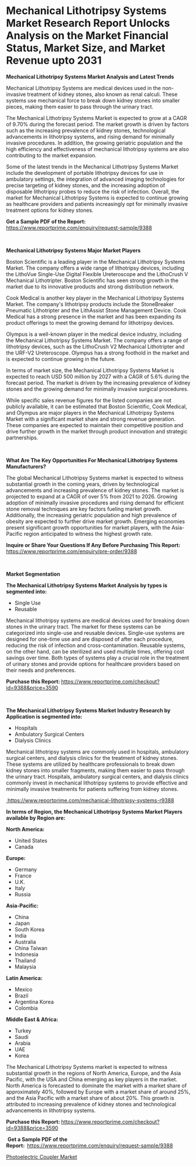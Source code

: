 <p><h1>Mechanical Lithotripsy Systems Market Research Report Unlocks Analysis on the Market Financial Status, Market Size, and Market Revenue upto 2031</h1></p><p><strong>Mechanical Lithotripsy Systems Market Analysis and Latest Trends</strong></p>
<p><p>Mechanical Lithotripsy Systems are medical devices used in the non-invasive treatment of kidney stones, also known as renal calculi. These systems use mechanical force to break down kidney stones into smaller pieces, making them easier to pass through the urinary tract.</p><p>The Mechanical Lithotripsy Systems Market is expected to grow at a CAGR of 9.70% during the forecast period. The market growth is driven by factors such as the increasing prevalence of kidney stones, technological advancements in lithotripsy systems, and rising demand for minimally invasive procedures. In addition, the growing geriatric population and the high efficiency and effectiveness of mechanical lithotripsy systems are also contributing to the market expansion.</p><p>Some of the latest trends in the Mechanical Lithotripsy Systems Market include the development of portable lithotripsy devices for use in ambulatory settings, the integration of advanced imaging technologies for precise targeting of kidney stones, and the increasing adoption of disposable lithotripsy probes to reduce the risk of infection. Overall, the market for Mechanical Lithotripsy Systems is expected to continue growing as healthcare providers and patients increasingly opt for minimally invasive treatment options for kidney stones.</p></p>
<p><strong>Get a Sample PDF of the Report:&nbsp;</strong> <a href="https://www.reportprime.com/enquiry/request-sample/9388">https://www.reportprime.com/enquiry/request-sample/9388</a></p>
<p>&nbsp;</p>
<p><strong>Mechanical Lithotripsy Systems Major Market Players</strong></p>
<p><p>Boston Scientific is a leading player in the Mechanical Lithotripsy Systems Market. The company offers a wide range of lithotripsy devices, including the LithoVue Single-Use Digital Flexible Ureteroscope and the LithoCrush V Mechanical Lithotripter. Boston Scientific has seen strong growth in the market due to its innovative products and strong distribution network.</p><p>Cook Medical is another key player in the Mechanical Lithotripsy Systems Market. The company's lithotripsy products include the StoneBreaker Pneumatic Lithotripter and the LithAssist Stone Management Device. Cook Medical has a strong presence in the market and has been expanding its product offerings to meet the growing demand for lithotripsy devices.</p><p>Olympus is a well-known player in the medical device industry, including the Mechanical Lithotripsy Systems Market. The company offers a range of lithotripsy devices, such as the LithoCrush V2 Mechanical Lithotripter and the URF-V2 Ureteroscope. Olympus has a strong foothold in the market and is expected to continue growing in the future.</p><p>In terms of market size, the Mechanical Lithotripsy Systems Market is expected to reach USD 500 million by 2027 with a CAGR of 5.6% during the forecast period. The market is driven by the increasing prevalence of kidney stones and the growing demand for minimally invasive surgical procedures.</p><p>While specific sales revenue figures for the listed companies are not publicly available, it can be estimated that Boston Scientific, Cook Medical, and Olympus are major players in the Mechanical Lithotripsy Systems Market with a significant market share and strong revenue generation. These companies are expected to maintain their competitive position and drive further growth in the market through product innovation and strategic partnerships.</p></p>
<p>&nbsp;</p>
<p><strong>What Are The Key Opportunities For Mechanical Lithotripsy Systems Manufacturers?</strong></p>
<p><p>The global Mechanical Lithotripsy Systems market is expected to witness substantial growth in the coming years, driven by technological advancements and increasing prevalence of kidney stones. The market is projected to expand at a CAGR of over 5% from 2021 to 2026. Growing adoption of minimally invasive procedures and rising demand for efficient stone removal techniques are key factors fueling market growth. Additionally, the increasing geriatric population and high prevalence of obesity are expected to further drive market growth. Emerging economies present significant growth opportunities for market players, with the Asia-Pacific region anticipated to witness the highest growth rate.</p></p>
<p><strong>Inquire or Share Your Questions If Any Before Purchasing This Report:</strong> <a href="https://www.reportprime.com/enquiry/pre-order/9388">https://www.reportprime.com/enquiry/pre-order/9388</a></p>
<p>&nbsp;</p>
<p><strong>Market Segmentation</strong></p>
<p><strong>The Mechanical Lithotripsy Systems Market Analysis by types is segmented into:</strong></p>
<p><ul><li>Single Use</li><li>Reusable</li></ul></p>
<p><p>Mechanical lithotripsy systems are medical devices used for breaking down stones in the urinary tract. The market for these systems can be categorized into single-use and reusable devices. Single-use systems are designed for one-time use and are disposed of after each procedure, reducing the risk of infection and cross-contamination. Reusable systems, on the other hand, can be sterilized and used multiple times, offering cost savings over time. Both types of systems play a crucial role in the treatment of urinary stones and provide options for healthcare providers based on their needs and preferences.</p></p>
<p><strong>Purchase this Report:&nbsp;</strong><a href="https://www.reportprime.com/checkout?id=9388&price=3590">https://www.reportprime.com/checkout?id=9388&price=3590</a></p>
<p>&nbsp;</p>
<p><strong>The Mechanical Lithotripsy Systems Market Industry Research by Application is segmented into:</strong></p>
<p><ul><li>Hospitals</li><li>Ambulatory Surgical Centers</li><li>Dialysis Clinics</li></ul></p>
<p><p>Mechanical lithotripsy systems are commonly used in hospitals, ambulatory surgical centers, and dialysis clinics for the treatment of kidney stones. These systems are utilized by healthcare professionals to break down kidney stones into smaller fragments, making them easier to pass through the urinary tract. Hospitals, ambulatory surgical centers, and dialysis clinics commonly invest in mechanical lithotripsy systems to provide effective and minimally invasive treatments for patients suffering from kidney stones.</p></p>
<p><a href="https://www.reportprime.com/mechanical-lithotripsy-systems-r9388">&nbsp;https://www.reportprime.com/mechanical-lithotripsy-systems-r9388</a></p>
<p><strong>In terms of Region, the Mechanical Lithotripsy Systems Market Players available by Region are:</strong></p>
<p>
    <p> <strong> North America: </strong>
        <ul>
            <li>United States</li>
            <li>Canada</li>
        </ul>
        </p> 
    <p> <strong> Europe: </strong>
        <ul>
            <li>Germany</li>
            <li>France</li>
            <li>U.K.</li>
            <li>Italy</li>
            <li>Russia</li>
        </ul>
        </p> 
    <p> <strong> Asia-Pacific: </strong>
        <ul>
            <li>China</li>
            <li>Japan</li>
            <li>South Korea</li>
            <li>India</li>
            <li>Australia</li>
            <li>China Taiwan</li>
            <li>Indonesia</li>
            <li>Thailand</li>
            <li>Malaysia</li>
        </ul>
        </p> 
    <p> <strong> Latin America: </strong>
        <ul>
            <li>Mexico</li>
            <li>Brazil</li>
            <li>Argentina Korea</li>
            <li>Colombia</li>
        </ul>
        </p> 
    <p> <strong> Middle East & Africa: </strong>
        <ul>
            <li>Turkey</li>
            <li>Saudi</li>
            <li>Arabia</li>
            <li>UAE</li>
            <li>Korea</li>
        </ul>
    </p>
    </p>
<p><p>The Mechanical Lithotripsy Systems market is expected to witness substantial growth in the regions of North America, Europe, and the Asia Pacific, with the USA and China emerging as key players in the market. North America is forecasted to dominate the market with a market share of approximately 40%, followed by Europe with a market share of around 25%, and the Asia Pacific with a market share of about 20%. This growth is attributed to increasing prevalence of kidney stones and technological advancements in lithotripsy systems.</p></p>
<p><strong>Purchase this Report: </strong><a href="https://www.reportprime.com/checkout?id=9388&price=3590">https://www.reportprime.com/checkout?id=9388&price=3590</a></p>
<p>&nbsp;<strong>Get a Sample PDF of the Report:&nbsp;&nbsp;</strong><a href="https://www.reportprime.com/enquiry/request-sample/9388">https://www.reportprime.com/enquiry/request-sample/9388</a></p>
<p><strong></strong></p>
<p><p><a href="https://glittery-fuchsia-86a.notion.site/Photoelectric-Coupler-Market-Insight-Market-Trends-Growth-Forecasted-from-2024-TO-2031-2a2f2df2cf3e4614a3c566b01d9af3e9">Photoelectric Coupler Market</a></p></p>